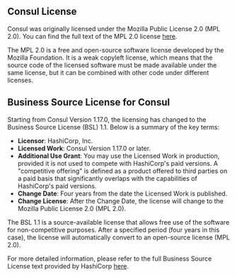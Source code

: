 ## Consul License

Consul was originally licensed under the Mozilla Public License 2.0 (MPL 2.0). You can find the full text of the MPL 2.0 license [here](https://www.mozilla.org/en-US/MPL/2.0/).

The MPL 2.0 is a free and open-source software license developed by the Mozilla Foundation. It is a weak copyleft license, which means that the source code of the licensed software must be made available under the same license, but it can be combined with other code under different licenses.

## Business Source License for Consul

Starting from Consul Version 1.17.0, the licensing has changed to the Business Source License (BSL) 1.1. Below is a summary of the key terms:

- **Licensor**: HashiCorp, Inc.
- **Licensed Work**: Consul Version 1.17.0 or later.
- **Additional Use Grant**: You may use the Licensed Work in production, provided it is not used to compete with HashiCorp's paid versions. A "competitive offering" is defined as a product offered to third parties on a paid basis that significantly overlaps with the capabilities of HashiCorp's paid versions.
- **Change Date**: Four years from the date the Licensed Work is published.
- **Change License**: After the Change Date, the license will change to the Mozilla Public License 2.0 (MPL 2.0).

The BSL 1.1 is a source-available license that allows free use of the software for non-competitive purposes. After a specified period (four years in this case), the license will automatically convert to an open-source license (MPL 2.0).

For more detailed information, please refer to the full Business Source License text provided by HashiCorp [here](https://www.hashicorp.com/license-faq).
